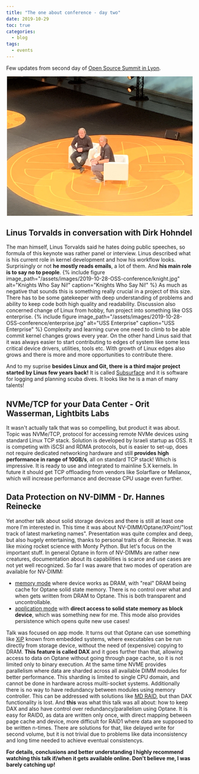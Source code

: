 ```yaml
---
title: "The one about conference - day two"
date: 2019-10-29
toc: true
categories:
  - blog
tags:
  - events
---
```

Few updates from second day of [Open Source Summit in Lyon](https://events19.linuxfoundation.org/events/open-source-summit-europe-2019/). 
<p align="center">
<img src="/assets/images/2019-10-28-OSS-conference/linus.jpg" width="500">
</p>


## Linus Torvalds in conversation with Dirk Hohndel
The man himself, Linus Torvalds said he hates doing public speeches, so formula of this keynote was rather panel or interview. Linus described what is his current role in kernel development and how his workflow looks. Surprisingly or not **he mostly reads emails**, a lot of them. And **his main role is to say no to people**. 
{% include figure image_path="/assets/images/2019-10-28-OSS-conference/knight.jpg" alt="Knights Who Say Ni!" caption="Knights Who Say Ni!" %}
As much as negative that sounds this is something really crucial in a project of this size. There has to be some gatekeeper with deep understanding of problems and ability to keep code both high quality and readability. Discussion also concerned change of Linux from hobby, fun project into something like OSS enterprise.
{% include figure image_path="/assets/images/2019-10-28-OSS-conference/enterprise.jpg" alt="USS Enterprise" caption="USS Enterprise" %}
Complexity and learning curve one need to climb to be able commit kernel changes grows every year. On the other hand Linus said that it was always easier to start contributing to edges of system like some less critical device drivers, utilities, tools etc. With growth of Linux edges also grows and there is more and more opportunities to contribute there.

And to my suprise **besides Linux and Git, there is a third major project started by Linus few years back!** It is called [Subsurface](https://en.wikipedia.org/wiki/Subsurface_(software)) and it is software for logging and planning scuba dives. It looks like he is a man of many talents!


## NVMe/TCP for your Data Center - Orit Wasserman, Lightbits Labs
It wasn't actually talk that was so compelling, but product it was about. Topic was NVMe/TCP, protocol for accessing remote NVMe devices using standard Linux TCP stack. Solution is developed by Israeli startup as OSS. It is competing with iSCSI and RDMA protocols, but is easier to set-up, does not require dedicated networking hardware and still **provides high performance in range of 10GB/s**, all on standard TCP stack! Which is impressive. It is ready to use and integrated to mainline 5.X kernels. In future it should get TCP offloading from vendors like Solarflare or Mellanox, which will increase performance and decrease CPU usage even further.


## Data Protection on NV-DIMM - Dr. Hannes Reinecke
Yet another talk about solid storage devices and there is still at least one more I'm interested in. This time it was about NV-DIMM/Optane/XPoint/"lost track of latest marketing names". Presentation was quite complex and deep, but also hugely entertaining, thanks to personal traits of dr. Reinecke. It was like mixing rocket science with Monty Python. But let's focus on the important stuff. In general Optane in form of NV-DIMMs are rather new creatures, documentation about its capabilities is scarce and use cases are not yet well recognized. So far I was aware that two modes of operation are available for NV-DIMM: 
  * [memory mode](https://thessdguy.com/intels-optane-two-confusing-modes-part-2-memory-mode/) where device works as DRAM, with "real" DRAM being cache for Optane solid state memory. There is no control over what and when gets written from DRAM to Optane. This is both transparent and uncontrollable.
  * [application mode](https://thessdguy.com/intels-optane-two-confusing-modes-part-3-app-direct-mode/) with **direct access to solid state memory as block device**, which was something new for me. This mode also provides persistence which opens quite new use cases!
  
Talk was focused on app mode. It turns out that Optane can use something like [XiP](https://en.wikipedia.org/wiki/Execute_in_place) known from embedded systems, where executables can be run directly from storage device, without the need of (expensive) copying to DRAM. **This feature is called DAX** and it goes further than that, allowing access to data on Optane without going through page cache, so it is not limited only to binary execution. At the same time NVME provides parallelism  where data are sharded across all available DIMM modules for better performance. This sharding is limited to single CPU domain, and cannot be done in hardware across muilti-socket systems. Additionally there is no way to have redundancy between modules using memory controller. This can be addressed with solutions like [MD RAID](https://www.thomas-krenn.com/en/wiki/Linux_Software_RAID), but than DAX functionality is lost. And **this** was what this talk was all about: how to keep DAX and also have control over redundancy/parallelism using Optane. It is easy for RAID0, as data are written only once, with direct mapping between page cache and device, more difficult for RAID1 where data are supposed to be written n-times. There are solutions for that, like delayed write for second volume, but it is not trivial due to problems like data inconsistency and long time needed to achieve eventual consistencys.

**For details, conclusions and better understanding I highly recommend watching this talk if/when it gets available online. Don't believe me, I was barely catching up!**



